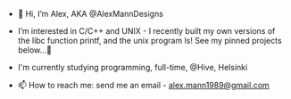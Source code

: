 - 👋 Hi, I’m Alex, AKA @AlexMannDesigns

- I’m interested in C/C++ and UNIX - I recently built my own versions of the libc function printf, and the unix program ls! See my pinned projects below...👀

- I'm currently studying programming, full-time, @Hive, Helsinki

- 📫 How to reach me: send me an email - alex.mann1989@gmail.com

<!---
AlexMannDesigns/AlexMannDesigns is a ✨ special ✨ repository because its `README.md` (this file) appears on your GitHub profile.
You can click the Preview link to take a look at your changes.
--->

